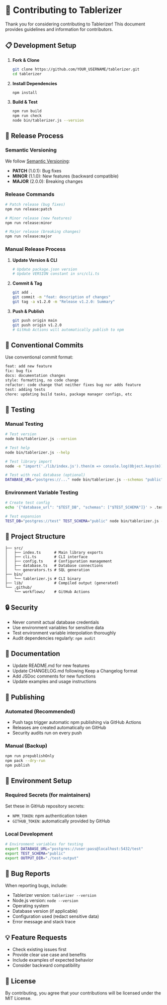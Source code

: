 # 🤝 Contributing to Tablerizer

Thank you for considering contributing to Tablerizer! This document provides guidelines and information for contributors.

## 📋 Development Setup

1. **Fork & Clone**

   ```bash
   git clone https://github.com/YOUR_USERNAME/tablerizer.git
   cd tablerizer
   ```

2. **Install Dependencies**

   ```bash
   npm install
   ```

3. **Build & Test**
   ```bash
   npm run build
   npm run check
   node bin/tablerizer.js --version
   ```

## 🔄 Release Process

### Semantic Versioning

We follow [Semantic Versioning](https://semver.org/):

- **PATCH** (1.0.1): Bug fixes
- **MINOR** (1.1.0): New features (backward compatible)
- **MAJOR** (2.0.0): Breaking changes

### Release Commands

```bash
# Patch release (bug fixes)
npm run release:patch

# Minor release (new features)
npm run release:minor

# Major release (breaking changes)
npm run release:major
```

### Manual Release Process

1. **Update Version & CLI**

   ```bash
   # Update package.json version
   # Update VERSION constant in src/cli.ts
   ```

2. **Commit & Tag**

   ```bash
   git add .
   git commit -m "feat: description of changes"
   git tag -a v1.2.0 -m "Release v1.2.0: Summary"
   ```

3. **Push & Publish**
   ```bash
   git push origin main
   git push origin v1.2.0
   # GitHub Actions will automatically publish to npm
   ```

## 🎯 Conventional Commits

Use conventional commit format:

```bash
feat: add new feature
fix: bug fix
docs: documentation changes
style: formatting, no code change
refactor: code change that neither fixes bug nor adds feature
test: adding tests
chore: updating build tasks, package manager configs, etc
```

## 🧪 Testing

### Manual Testing

```bash
# Test version
node bin/tablerizer.js --version

# Test help
node bin/tablerizer.js --help

# Test library import
node -e "import('./lib/index.js').then(m => console.log(Object.keys(m)))"

# Test with real database (optional)
DATABASE_URL="postgres://..." node bin/tablerizer.js --schemas "public"
```

### Environment Variable Testing

```bash
# Create test config
echo '{"database_url": "$TEST_DB", "schemas": ["$TEST_SCHEMA"]}' > .test-config

# Test expansion
TEST_DB="postgres://test" TEST_SCHEMA="public" node bin/tablerizer.js --config .test-config
```

## 📁 Project Structure

```
├── src/
│   ├── index.ts      # Main library exports
│   ├── cli.ts        # CLI interface
│   ├── config.ts     # Configuration management
│   ├── database.ts   # Database connections
│   └── generators.ts # SQL generation
├── bin/
│   └── tablerizer.js # CLI binary
├── lib/              # Compiled output (generated)
└── .github/
    └── workflows/    # GitHub Actions
```

## 🔒 Security

- Never commit actual database credentials
- Use environment variables for sensitive data
- Test environment variable interpolation thoroughly
- Audit dependencies regularly: `npm audit`

## 📝 Documentation

- Update README.md for new features
- Update CHANGELOG.md following Keep a Changelog format
- Add JSDoc comments for new functions
- Update examples and usage instructions

## 🚀 Publishing

### Automated (Recommended)

- Push tags trigger automatic npm publishing via GitHub Actions
- Releases are created automatically on GitHub
- Security audits run on every push

### Manual (Backup)

```bash
npm run prepublishOnly
npm pack --dry-run
npm publish
```

## 🔧 Environment Setup

### Required Secrets (for maintainers)

Set these in GitHub repository secrets:

- `NPM_TOKEN`: npm authentication token
- `GITHUB_TOKEN`: automatically provided by GitHub

### Local Development

```bash
# Environment variables for testing
export DATABASE_URL="postgres://user:pass@localhost:5432/test"
export TEST_SCHEMA="public"
export OUTPUT_DIR="./test-output"
```

## 🐛 Bug Reports

When reporting bugs, include:

- Tablerizer version: `tablerizer --version`
- Node.js version: `node --version`
- Operating system
- Database version (if applicable)
- Configuration used (redact sensitive data)
- Error message and stack trace

## 💡 Feature Requests

- Check existing issues first
- Provide clear use case and benefits
- Include examples of expected behavior
- Consider backward compatibility

## 📄 License

By contributing, you agree that your contributions will be licensed under the MIT License.
